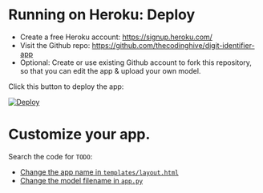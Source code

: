 # Running on Heroku: Deploy

* Create a free Heroku account: https://signup.heroku.com/
* Visit the Github repo: https://github.com/thecodinghive/digit-identifier-app
* Optional: Create or use existing Github account to fork this repository, so that you can edit the app & upload your own model.

Click this button to deploy the app:

[![Deploy](https://www.herokucdn.com/deploy/button.svg)](https://heroku.com/deploy)


# Customize your app.

Search the code for `TODO`:

* [Change the app name in `templates/layout.html`](templates/layout.html)
* [Change the model filename in `app.py`](app.py)
